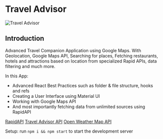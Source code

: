 # Travel Advisor

![Travel Advisor](https://i.ibb.co/qph2cZn/image.pngg)

## Introduction
Advanced Travel Companion Application using Google Maps. With Geolocation, Google Maps API, Searching for places, Fetching restaurants, hotels and attractions based on location from specialized Rapid APIs, data filtering and much more.

In this App:

- Advanced React Best Practices such as folder & file structure, hooks and refs
- Creating a User Interface using Material UI
- Working with Google Maps API
- And most importantly fetching data from unlimited sources using RapidAPI


[RapidAPI](https://rapidapi.com)
[Travel Advisor API](https://rapidapi.com/apidojo/api/travel-advisor/)
[Open Weather Map API](https://rapidapi.com/search/Open%20Weather%20Map)


Setup: run ```npm i && npm start``` to start the development server
